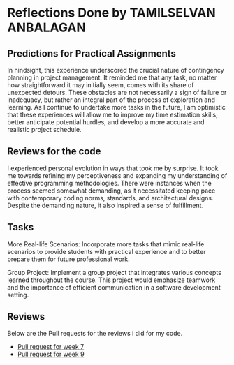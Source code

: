 # Reflections Done by TAMILSELVAN ANBALAGAN

## Predictions for Practical Assignments

In hindsight, this experience underscored the crucial nature of contingency planning in project management. 
It reminded me that any task, no matter how straightforward it may initially seem, comes with its share of 
unexpected detours. These obstacles are not necessarily a sign of failure or inadequacy, but rather an integral 
part of the process of exploration and learning. As I continue to undertake more tasks in the future, 
I am optimistic that these experiences will allow me to improve my time estimation skills, better anticipate 
potential hurdles, and develop a more accurate and realistic project schedule.

## Reviews for the code

 I experienced personal evolution in ways that took me by surprise. It took me towards refining my perceptiveness
 and expanding my understanding of effective programming methodologies. There were instances when the process 
 seemed somewhat demanding, as it necessitated keeping pace with contemporary coding norms, standards, and 
 architectural designs. Despite the demanding nature, it also inspired a sense of fulfillment.

## Tasks

More Real-life Scenarios: Incorporate more tasks that mimic real-life scenarios to provide 
students with practical experience and to better prepare them for future professional work.

Group Project: Implement a group project that integrates various concepts learned throughout 
the course. This project would emphasize teamwork and the importance of efficient communication in a software development setting.



## Reviews

Below are the Pull requests for the reviews i did for my code.

- [Pull request for week 7](https://github.com/tamil290/CP1404/pull/3)
- [Pull request for week 9](https://github.com/tamil290/CP1404/pull/6)
